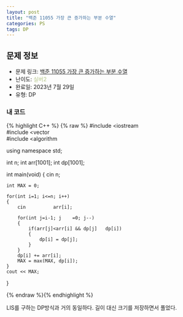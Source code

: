 ```yaml
---
layout: post
title: "백준 11055 가장 큰 증가하는 부분 수열"
categories: PS
tags: DP
---
```


## 문제 정보
- 문제 링크: [백준 11055 가장 큰 증가하는 부분 수열](https://www.acmicpc.net/problem/11055)
- 난이도: <span style="color:#B5C78A">실버2</span>
- 완료일: 2023년 7월 29일
- 유형: DP

### 내 코드

{% highlight C++ %} {% raw %}
#include <iostream	
#include <vector	
#include <algorithm	

using namespace std;

int n;
int arr[1001];
int dp[1001];

int main(void)
{
	cin 		 n;
	
	int MAX = 0;
	
	for(int i=1; i<=n; i++)
	{
		cin 		 arr[i];
		
		for(int j=i-1; j	=0; j--)
		{
			if(arr[j]<arr[i] && dp[j]	dp[i])
			{
				dp[i] = dp[j];
			}
		}
		dp[i] += arr[i];
		MAX = max(MAX, dp[i]);		
	}
	cout << MAX;
}

{% endraw %}{% endhighlight %}

LIS를 구하는 DP방식과 거의 동일하다. 길이 대신 크기를 저장하면서 풀었다.
